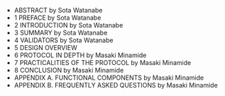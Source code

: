 - ABSTRACT by Sota Watanabe
- 1 PREFACE by Sota Watanabe
- 2 INTRODUCTION by Sota Watanabe
- 3 SUMMARY by Sota Watanabe
- 4 VALIDATORS by Sota Watanabe
- 5 DESIGN OVERVIEW
- 6 PROTOCOL IN DEPTH by Masaki Minamide
- 7 PRACTICALITIES OF THE PROTOCOL by Masaki Minamide
- 8 CONCLUSION by Masaki Minamide
- APPENDIX A. FUNCTIONAL COMPONENTS by Masaki Minamide
- APPENDIX B. FREQUENTLY ASKED QUESTIONS by Masaki Minamide